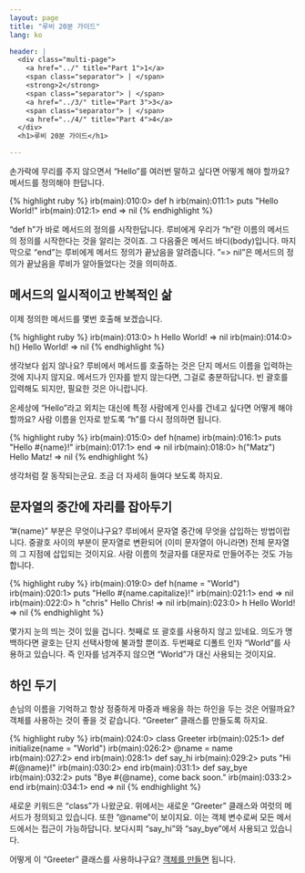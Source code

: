 ```yaml
---
layout: page
title: "루비 20분 가이드"
lang: ko

header: |
  <div class="multi-page">
    <a href="../" title="Part 1">1</a>
    <span class="separator"> | </span>
    <strong>2</strong>
    <span class="separator"> | </span>
    <a href="../3/" title="Part 3">3</a>
    <span class="separator"> | </span>
    <a href="../4/" title="Part 4">4</a>
  </div>
  <h1>루비 20분 가이드</h1>

---
```


손가락에 무리를 주지 않으면서 “Hello”를 여러번 말하고 싶다면 어떻게 해야 할까요? 메서드를 정의해야 한답니다.

{% highlight ruby %}
irb(main):010:0> def h
irb(main):011:1> puts "Hello World!"
irb(main):012:1> end
=> nil
{% endhighlight %}

“def h”가 바로 메서드의 정의를 시작한답니다. 루비에게 우리가 “h”란 이름의 메서드의 정의를 시작한다는 것을 알리는
것이죠. 그 다음줄은 메서드 바디(body)입니다. 마지막으로 “end”는 루비에게 메서드 정의가 끝났음을 알려줍니다.
”=&gt; nil”은 메서드의 정의가 끝났음을 루비가 알아들었다는 것을 의미하죠.

## 메서드의 일시적이고 반복적인 삶

이제 정의한 메서드를 몇번 호출해 보겠습니다.

{% highlight ruby %}
irb(main):013:0> h
Hello World!
=> nil
irb(main):014:0> h()
Hello World!
=> nil
{% endhighlight %}

생각보다 쉽지 않나요? 루비에서 메서드를 호출하는 것은 단지 메서드 이름을 입력하는 것에 지나지 않지요. 메서드가 인자를 받지
않는다면, 그걸로 충분하답니다. 빈 괄호를 입력해도 되지만, 필요한 것은 아니랍니다.

온세상에 “Hello”라고 외치는 대신에 특정 사람에게 인사를 건네고 싶다면 어떻게 해야 할까요? 사람 이름을 인자로 받도록
“h”를 다시 정의하면 됩니다.

{% highlight ruby %}
irb(main):015:0> def h(name)
irb(main):016:1> puts "Hello #{name}!"
irb(main):017:1> end
=> nil
irb(main):018:0> h("Matz")
Hello Matz!
=> nil
{% endhighlight %}

생각처럼 잘 동작되는군요. 조금 더 자세히 들여다 보도록 하지요.

## 문자열의 중간에 자리를 잡아두기

”#\{name}” 부분은 무엇이냐구요? 루비에서 문자열 중간에 무엇을 삽입하는 방법이랍니다. 중괄호 사이의 부분이 문자열로
변환되어 (이미 문자열이 아니라면) 전체 문자열의 그 지점에 삽입되는 것이지요. 사람 이름의 첫글자를 대문자로 만들어주는 것도
가능합니다.

{% highlight ruby %}
irb(main):019:0> def h(name = "World")
irb(main):020:1> puts "Hello #{name.capitalize}!"
irb(main):021:1> end
=> nil
irb(main):022:0> h "chris"
Hello Chris!
=> nil
irb(main):023:0> h
Hello World!
=> nil
{% endhighlight %}

몇가지 눈의 띄는 것이 있을 겁니다. 첫째로 또 괄호를 사용하지 않고 있네요. 의도가 명백하다면 괄호는 단지 선택사항에 불과할
뿐이죠. 두번째로 디폴트 인자 “World”를 사용하고 있습니다. 즉 인자를 넘겨주지 않으면 “World”가 대신 사용되는
것이지요.

## 하인 두기

손님의 이름을 기억하고 항상 정중하게 마중과 배웅을 하는 하인을 두는 것은 어떨까요? 객체를 사용하는 것이 좋을 것 같습니다.
“Greeter” 클래스를 만들도록 하지요.

{% highlight ruby %}
irb(main):024:0> class Greeter
irb(main):025:1>   def initialize(name = "World")
irb(main):026:2>     @name = name
irb(main):027:2>   end
irb(main):028:1>   def say_hi
irb(main):029:2>     puts "Hi #{@name}!"
irb(main):030:2>   end
irb(main):031:1>   def say_bye
irb(main):032:2>     puts "Bye #{@name}, come back soon."
irb(main):033:2>   end
irb(main):034:1> end
=> nil
{% endhighlight %}

새로운 키워드은 “class”가 나왔군요. 위에서는 새로운 “Greeter” 클래스와 여럿의 메서드가 정의되고 있습니다. 또한
”@name”이 보이지요. 이는 객체 변수로써 모든 메서드에서는 접근이 가능하답니다. 보다시피 “say\_hi”와
“say\_bye”에서 사용되고 있습니다.

어떻게 이 “Greeter” 클래스를 사용하냐구요? [객체를 만들면](/ko/documentation/quickstart/3/)
됩니다.

